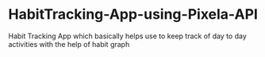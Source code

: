 # HabitTracking-App-using-Pixela-API
Habit Tracking App which basically helps use to keep track of day to day activities with the help of habit graph
